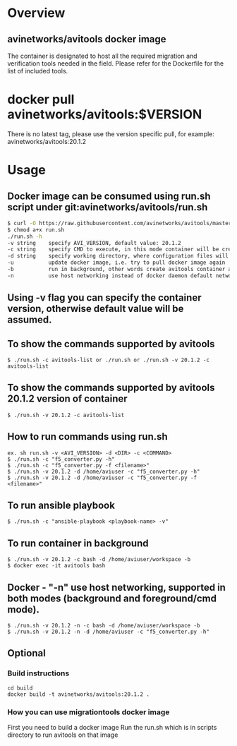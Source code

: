 # Overview
## avinetworks/avitools docker image
The container is designated to host all the required migration and verification tools needed in the field. Please refer for the Dockerfile for the list of included tools.

# docker pull avinetworks/avitools:$VERSION
There is no latest tag, please use the version specific pull, for example: avinetworks/avitools:20.1.2

# Usage
## Docker image can be consumed using run.sh script under git:avinetworks/avitools/run.sh
```bash
$ curl -O https://raw.githubusercontent.com/avinetworks/avitools/master/run.sh
$ chmod a+x run.sh
./run.sh -h
-v string    specify AVI_VERSION, default value: 20.1.2
-c string    specify CMD to execute, in this mode container will be created and destroyed on command run, default value: avitools-list
-d string    specify working directory, where configuration files will exist, default value: /Users/smarunich/GitHub/avitools/scripts/avi
-u           update docker image, i.e. try to pull docker image again
-b           run in background, other words create avitools container and retain it, container can be accessible after script execution, for example as "docker exec -it avitools bash", default value: avitools-list
-n           use host networking instead of docker daemon default network, i.e. docker run --net=host
```
## Using -v flag you can specify the container version, otherwise default value will be assumed.

## To show the commands supported by avitools
```
$ ./run.sh -c avitools-list or ./run.sh or ./run.sh -v 20.1.2 -c avitools-list
```
## To show the commands supported by avitools 20.1.2 version of container
```
$ ./run.sh -v 20.1.2 -c avitools-list
```
## How to run commands using run.sh
```
ex. sh run.sh -v <AVI_VERSION> -d <DIR> -c <COMMAND>
$ ./run.sh -c "f5_converter.py -h"
$ ./run.sh -c "f5_converter.py -f <filename>"
$ ./run.sh -v 20.1.2 -d /home/aviuser -c "f5_converter.py -h"
$ ./run.sh -v 20.1.2 -d /home/aviuser -c "f5_converter.py -f <filename>"
```

## To run ansible playbook
```
$ ./run.sh -c "ansible-playbook <playbook-name> -v"
```
## To run container in background
```
$ ./run.sh -v 20.1.2 -c bash -d /home/aviuser/workspace -b
$ docker exec -it avitools bash
```
## Docker - "-n" use host networking, supported in both modes (background and foreground/cmd mode).
```
$ ./run.sh -v 20.1.2 -n -c bash -d /home/aviuser/workspace -b
$ ./run.sh -v 20.1.2 -n -d /home/aviuser -c "f5_converter.py -h"
```

## Optional
### Build instructions
```
cd build
docker build -t avinetworks/avitools:20.1.2 .
```
### How you can use migrationtools docker image
First you need to build a docker image
Run the run.sh which is in scripts directory to run avitools on that image

